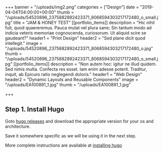 +++
banner = "/uploads/img2.png"
categories = ["Design"]
date = "2019-04-04T04:00:00+00:00"
thumb = "/uploads/54520896_2375882892423371_8068594303217172480_o_small.jpg"
title = "JAM & HONEY TEST"
[[portfolio_items]]
description = "Hic nihil fuit, quod quaereremus. Pauca mutat vel plura sane; Sin tantum modo ad indicia veteris memoriae cognoscenda, curiosorum. Ut aliquid scire se gaudeant?"
header1 = "Print Design"
header2 = "Sed plane dicit quod intellegit."
image = "/uploads/54520896_2375882892423371_8068594303217172480_o.jpg"
thumb = "/uploads/54520896_2375882892423371_8068594303217172480_o_small.jpg"
[[portfolio_items]]
description = "Non autem hoc: igitur ne illud quidem. Sed nimis multa. Confecta res esset. Iam enim adesse poterit. Traditur, inquit, ab Epicuro ratio neglegendi doloris."
header1 = "Web Design"
header2 = "Dynamic Layouts and Reusable Components"
image = "/uploads/EA100891_1.jpg"
thumb = "/uploads/EA100891_1.jpg"

+++
## Step 1. Install Hugo

Goto [hugo releases](https://github.com/spf13/hugo/releases) and download the appropriate version for your os and architecture.

Save it somewhere specific as we will be using it in the next step.

More complete instructions are available at [installing hugo](/overview/installing/)